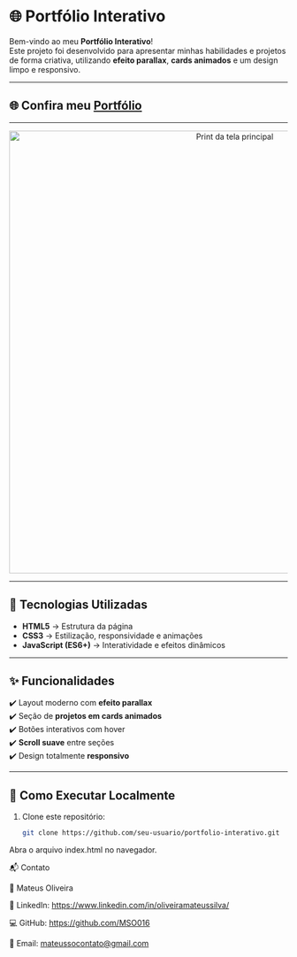 # 🌐 Portfólio Interativo

Bem-vindo ao meu **Portfólio Interativo**!  
Este projeto foi desenvolvido para apresentar minhas habilidades e projetos de forma criativa, utilizando **efeito parallax**, **cards animados** e um design limpo e responsivo.  

---

## 🌐 Confira meu [Portfólio]([https://seudominio.com](https://meu-portfolio-ebon-rho.vercel.app/index.html))

---

<p align="center">
  <img src="https://github.com/user-attachments/assets/72fc9e78-d41d-48c3-af0a-a9c5b49a67f3" alt="Print da tela principal" width="800">
</p>

---

## 🚀 Tecnologias Utilizadas

- **HTML5** → Estrutura da página  
- **CSS3** → Estilização, responsividade e animações  
- **JavaScript (ES6+)** → Interatividade e efeitos dinâmicos  

---

## ✨ Funcionalidades

✔️ Layout moderno com **efeito parallax**  
✔️ Seção de **projetos em cards animados**  
✔️ Botões interativos com hover  
✔️ **Scroll suave** entre seções  
✔️ Design totalmente **responsivo**  

---

## 🔧 Como Executar Localmente

1. Clone este repositório:
   ```bash
   git clone https://github.com/seu-usuario/portfolio-interativo.git
Abra o arquivo index.html no navegador.

📬 Contato

👤 Mateus Oliveira

🔗 LinkedIn: https://www.linkedin.com/in/oliveiramateussilva/

💻 GitHub: https://github.com/MSO016

📧 Email: mateussocontato@gmail.com


